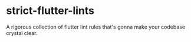 # strict-flutter-lints
A rigorous collection of flutter lint rules that's gonna make your codebase crystal clear.
